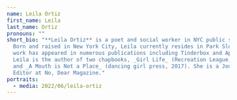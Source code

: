 ```yaml
---
name: Leila Ortiz
first_name: Leila
last_name: Ortiz
pronouns: ""
short_bio: "**Leila Ortiz** is a poet and social worker in NYC public schools.
  Born and raised in New York City, Leila currently resides in Park Slope. Her
  work has appeared in numerous publications including Tinderbox and Apogee.
  Leila is the author of two chapbooks, _Girl Life_ (Recreation League, 2016)
  and _A Mouth is Not a Place_ (dancing girl press, 2017). She is a Journal
  Editor at No, Dear Magazine."
portraits:
  - media: 2022/06/leila-ortiz
---
```

